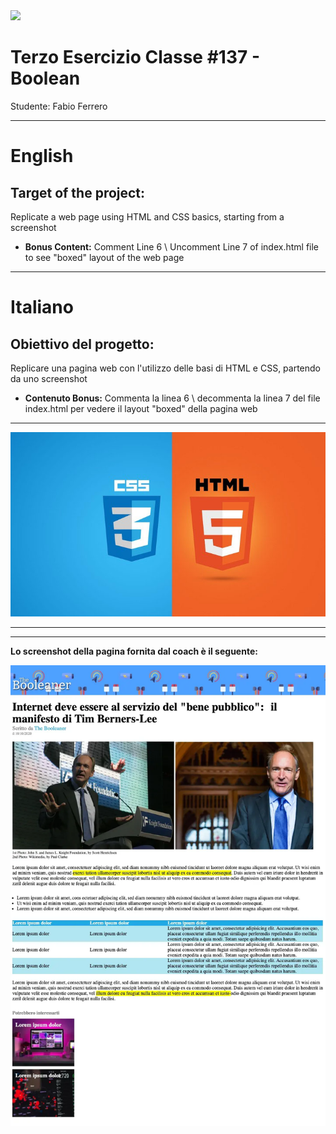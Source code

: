 <img src="https://lwfiles.mycourse.app/6368e5089f20781a7e4f1805-public/2c162927114072f9ebbf04043a593fb9.png" width="200">

Terzo Esercizio Classe #137 - Boolean
===
Studente: Fabio Ferrero

---
# English

## Target of the project:
Replicate a web page using HTML and CSS basics, starting from a screenshot

- <strong>Bonus Content:</strong> Comment Line 6 \ Uncomment Line 7 of index.html file to see "boxed" layout of the web page

---
# Italiano

## Obiettivo del progetto:
Replicare una pagina web con l'utilizzo delle basi di HTML e CSS, partendo da uno screenshot

- <strong>Contenuto Bonus:</strong> Commenta la linea 6 \ decommenta la linea 7 del file index.html per vedere il layout "boxed" della pagina web


---

<img src="readme-cover-img.jpg">

---

---
<strong>Lo screenshot della pagina fornita dal coach è il seguente:</strong>

<img src="assets/screen.webp">